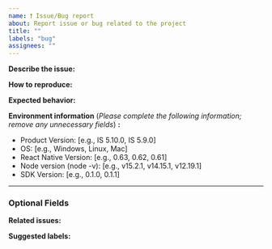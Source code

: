 ```yaml
---
name: ❗️ Issue/Bug report
about: Report issue or bug related to the project
title: ""
labels: "bug"
assignees: ""
---
```


**Describe the issue:**

<!-- A clear and concise description of what the bug is. If applicable, add screenshots to help explain your problem. -->

**How to reproduce:**

<!-- Steps to reproduce the behavior. -->

**Expected behavior:**

<!-- A clear and concise description of what you expected to happen. -->

**Environment information** (_Please complete the following information; remove any unnecessary fields_) **:**

- Product Version: [e.g., IS 5.10.0, IS 5.9.0]
- OS: [e.g., Windows, Linux, Mac]
- React Native Version: [e.g., 0.63, 0.62, 0.61]
- Node version (node -v): [e.g., v15.2.1, v14.15.1, v12.19.1]
- SDK Version: [e.g., 0.1.0, 0.1.1]

---

### Optional Fields

**Related issues:**

<!-- Any related issues from this/other repositories-->

**Suggested labels:**

<!-- Only to be used by non-members -->
